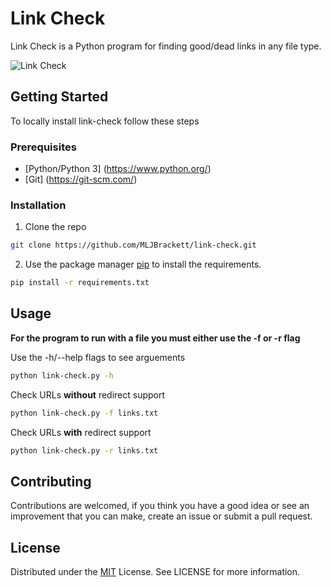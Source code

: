 # Link Check

Link Check is a Python program for finding good/dead links in any file type.

![Link Check](https://i.gyazo.com/4e7e46ca83fc24950ad70194ab222b63.gif)

## Getting Started

To locally install link-check follow these steps

### Prerequisites
* [Python/Python 3] (https://www.python.org/)
* [Git] (https://git-scm.com/)

### Installation

1. Clone the repo
```bash
git clone https://github.com/MLJBrackett/link-check.git
```
2. Use the package manager [pip](https://pip.pypa.io/en/stable/) to install the requirements.
```bash
pip install -r requirements.txt
```

## Usage

**For the program to run with a file you must either use the -f or -r flag**

Use the -h/--help flags to see arguements
```bash
python link-check.py -h
```
Check URLs **without** redirect support
```bash
python link-check.py -f links.txt
```
Check URLs **with** redirect support

```bash
python link-check.py -r links.txt
```
## Contributing
Contributions are welcomed, if you think you have a good idea or see an improvement that you can make, create an issue or submit a pull request.

## License
Distributed under the [MIT](https://choosealicense.com/licenses/mit/) License. See LICENSE for more information.
